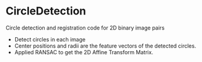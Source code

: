 # CircleDetection

Circle detection and registration code for 2D binary image pairs
- Detect circles in each image
- Center positions and radii are the feature vectors of the detected circles.
- Applied RANSAC to get the 2D Affine Transform Matrix.
